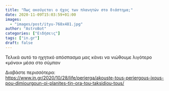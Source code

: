 ```yaml
---
title: "Πως ακούγεται ο ήχος των πλανητών στο διάστημα;"
date: 2020-11-09T15:03:59+01:00
images:
  - "images/post/ityu-768x481.jpg"
author: "AstroBot"
categories: ["Ειδήσεις"]
tags: ["in.gr"]
draft: false
---
```


Τελικά αυτό το ηχητικό απόσπασμα μας κάνει να νιώθουμε λιγότερο «μόνοι» μέσα στο σύμπαν

Διαβάστε περισσότερα: https://www.in.gr/2020/10/28/life/perierga/akouste-tous-periergous-ixous-pou-dimiourgoun-oi-planites-tin-ora-tou-taksidiou-tous/
